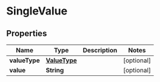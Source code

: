 
# SingleValue

## Properties
Name | Type | Description | Notes
------------ | ------------- | ------------- | -------------
**valueType** | [**ValueType**](ValueType.md) |  |  [optional]
**value** | **String** |  |  [optional]



